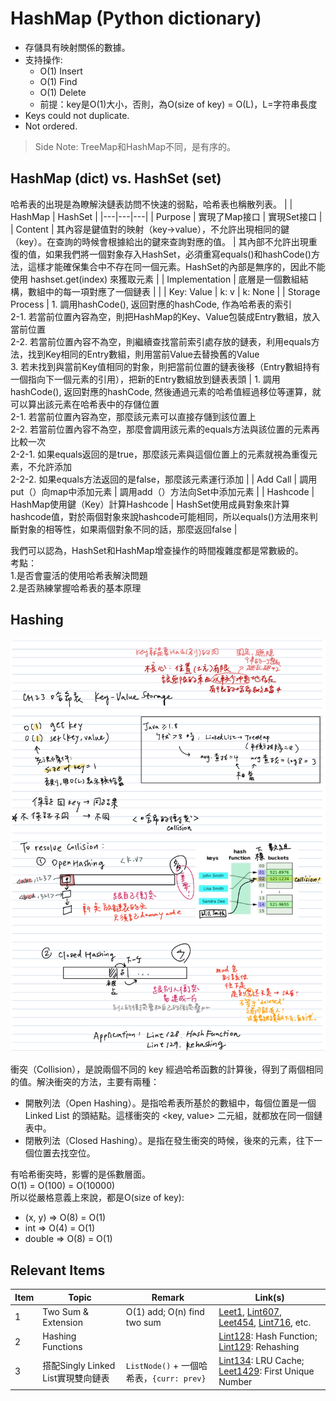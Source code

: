 # HashMap (Python dictionary)

- 存儲具有映射關係的數據。
- 支持操作:
    - O(1) Insert
    - O(1) Find
    - O(1) Delete
    - 前提：key是O(1)大小，否則，為O(size of key) = O(L)，L=字符串長度
- Keys could not duplicate.
- Not ordered.
> Side Note: TreeMap和HashMap不同，是有序的。

## HashMap (dict) vs. HashSet (set)
哈希表的出現是為瞭解決鏈表訪問不快速的弱點，哈希表也稱散列表。
|  | HashMap | HashSet |
|---|---|---|
| Purpose | 實現了Map接口 | 實現Set接口 |
| Content | 其內容是鍵值對的映射（key->value），不允許出現相同的鍵（key）。在查詢的時候會根據給出的鍵來查詢對應的值。 | 其內部不允許出現重復的值，如果我們將一個對象存入HashSet，必須重寫equals()和hashCode()方法，這樣才能確保集合中不存在同一個元素。HashSet的內部是無序的，因此不能使用 hashset.get(index) 來獲取元素 |
| Implementation | 底層是一個數組結構，數組中的每一項對應了一個鏈表 |  |
| Key: Value | k: v | k: None |
| Storage Process | 1. 調用hashCode(), 返回對應的hashCode, 作為哈希表的索引<br>2-1. 若當前位置內容為空，則把HashMap的Key、Value包裝成Entry數組，放入當前位置<br>2-2. 若當前位置內容不為空，則繼續查找當前索引處存放的鏈表，利用equals方法，找到Key相同的Entry數組，則用當前Value去替換舊的Value<br>3. 若未找到與當前Key值相同的對象，則把當前位置的鏈表後移（Entry數組持有一個指向下一個元素的引用），把新的Entry數組放到鏈表表頭 | 1. 調用hashCode(), 返回對應的hashCode, 然後通過元素的哈希值經過移位等運算，就可以算出該元素在哈希表中的存儲位置<br>2-1. 若當前位置內容為空，那麼該元素可以直接存儲到該位置上<br>2-2. 若當前位置內容不為空，那麼會調用該元素的equals方法與該位置的元素再比較一次<br>2-2-1. 如果equals返回的是true，那麼該元素與這個位置上的元素就視為重復元素，不允許添加<br>2-2-2. 如果equals方法返回的是false，那麼該元素運行添加 |
| Add Call | 調用put（）向map中添加元素 | 調用add（）方法向Set中添加元素 |
| Hashcode | HashMap使用鍵（Key）計算Hashcode | HashSet使用成員對象來計算hashcode值，對於兩個對象來說hashcode可能相同，所以equals()方法用來判斷對象的相等性，如果兩個對象不同的話，那麼返回false |

我們可以認為，HashSet和HashMap增查操作的時間複雜度都是常數級的。\
考點：\
1.是否會靈活的使用哈希表解決問題\
2.是否熟練掌握哈希表的基本原理

## Hashing
<p>
    <img src="../images/23_Hash.jpg" width="800" />
</p>

衝突（Collision），是說兩個不同的 key 經過哈希函數的計算後，得到了兩個相同的值。解決衝突的方法，主要有兩種：

- 開散列法（Open Hashing）。是指哈希表所基於的數組中，每個位置是一個 Linked List 的頭結點。這樣衝突的 <key, value> 二元組，就都放在同一個鏈表中。
- 閉散列法（Closed Hashing）。是指在發生衝突的時候，後來的元素，往下一個位置去找空位。

有哈希衝突時，影響的是係數層面。\
O(1) = O(100) = O(10000)\
所以從嚴格意義上來說，都是O(size of key):
- (x, y) => O(8) = O(1)
- int => O(4) = O(1)
- double => O(8) = O(1)

## Relevant Items
| Item | Topic | Remark | Link(s) |
|  ----  |  ----  | ----  | ----  |
| 1 | Two Sum & Extension | O(1) add; O(n) find two sum | [Leet1](https://github.com/chkao831/Algo_learning_notes/blob/main/Hashmap/LeetCode_1_Two-sum.md), [Lint607](https://github.com/chkao831/Algo_learning_notes/blob/main/Hashmap/LintCode_607_Two-Sum-III-Data-structure-design.md), [Leet454](https://github.com/chkao831/Algo_learning_notes/blob/main/Hashmap/LeetCode_454_4Sum-II.md), [Lint716](https://github.com/chkao831/Algo_learning_notes/blob/main/Hashmap/LintCode_716_Add-and-Search.md), etc. |
| 2 | Hashing Functions | | [Lint128](https://github.com/chkao831/Algo_learning_notes/blob/main/Hashmap/LintCode_128_Hash-Function.md): Hash Function; [Lint129](https://github.com/chkao831/Algo_learning_notes/blob/main/Hashmap/LintCode_129_Rehashing.md): Rehashing |
| 3 | 搭配Singly Linked List實現雙向鏈表 | `ListNode()` + 一個哈希表，`{curr: prev}` | [Lint134](https://github.com/chkao831/Algo_learning_notes/blob/main/LinkedList/LintCode_134_LRU-Cache.md): LRU Cache; [Leet1429](https://github.com/chkao831/Algo_learning_notes/blob/main/LinkedList/LeetCode_1429_First-Unique-Number.md): First Unique Number | 
